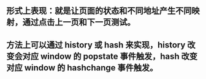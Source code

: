 ## 形式上表现：就是让页面的状态和不同地址产生不同映射，通过点击上一页和下一页测试。

## 方法上可以通过 history 或 hash 来实现，history 改变会对应 window 的 popstate 事件触发，hash 改变对应 window 的 hashchange 事件触发。

